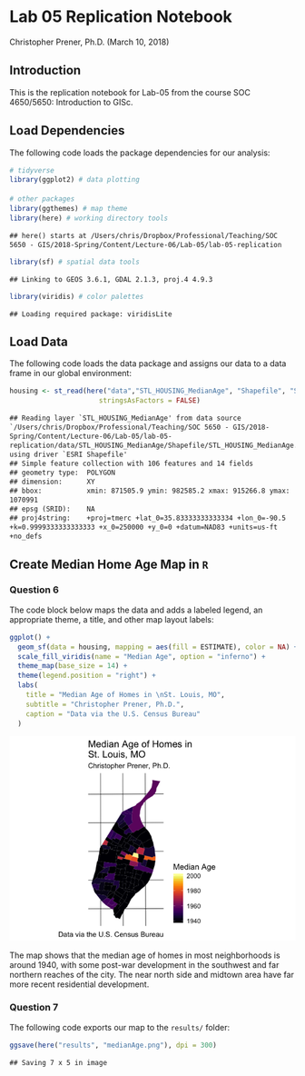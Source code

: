 Lab 05 Replication Notebook
================
Christopher Prener, Ph.D.
(March 10, 2018)

Introduction
------------

This is the replication notebook for Lab-05 from the course SOC 4650/5650: Introduction to GISc.

Load Dependencies
-----------------

The following code loads the package dependencies for our analysis:

``` r
# tidyverse
library(ggplot2) # data plotting

# other packages
library(ggthemes) # map theme
library(here) # working directory tools
```

    ## here() starts at /Users/chris/Dropbox/Professional/Teaching/SOC 5650 - GIS/2018-Spring/Content/Lecture-06/Lab-05/lab-05-replication

``` r
library(sf) # spatial data tools
```

    ## Linking to GEOS 3.6.1, GDAL 2.1.3, proj.4 4.9.3

``` r
library(viridis) # color palettes
```

    ## Loading required package: viridisLite

Load Data
---------

The following code loads the data package and assigns our data to a data frame in our global environment:

``` r
housing <- st_read(here("data","STL_HOUSING_MedianAge", "Shapefile", "STL_HOUSING_MedianAge.shp"), 
                      stringsAsFactors = FALSE)
```

    ## Reading layer `STL_HOUSING_MedianAge' from data source `/Users/chris/Dropbox/Professional/Teaching/SOC 5650 - GIS/2018-Spring/Content/Lecture-06/Lab-05/lab-05-replication/data/STL_HOUSING_MedianAge/Shapefile/STL_HOUSING_MedianAge.shp' using driver `ESRI Shapefile'
    ## Simple feature collection with 106 features and 14 fields
    ## geometry type:  POLYGON
    ## dimension:      XY
    ## bbox:           xmin: 871505.9 ymin: 982585.2 xmax: 915266.8 ymax: 1070991
    ## epsg (SRID):    NA
    ## proj4string:    +proj=tmerc +lat_0=35.83333333333334 +lon_0=-90.5 +k=0.9999333333333333 +x_0=250000 +y_0=0 +datum=NAD83 +units=us-ft +no_defs

Create Median Home Age Map in `R`
---------------------------------

### Question 6

The code block below maps the data and adds a labeled legend, an appropriate theme, a title, and other map layout labels:

``` r
ggplot() +
  geom_sf(data = housing, mapping = aes(fill = ESTIMATE), color = NA) +
  scale_fill_viridis(name = "Median Age", option = "inferno") +
  theme_map(base_size = 14) +
  theme(legend.position = "right") +
  labs(
    title = "Median Age of Homes in \nSt. Louis, MO",    
    subtitle = "Christopher Prener, Ph.D.",
    caption = "Data via the U.S. Census Bureau"
  )
```

![](lab-05_files/figure-markdown_github/build-map-1.png)

The map shows that the median age of homes in most neighborhoods is around 1940, with some post-war development in the southwest and far northern reaches of the city. The near north side and midtown area have far more recent residential development.

### Question 7

The following code exports our map to the `results/` folder:

``` r
ggsave(here("results", "medianAge.png"), dpi = 300)
```

    ## Saving 7 x 5 in image

